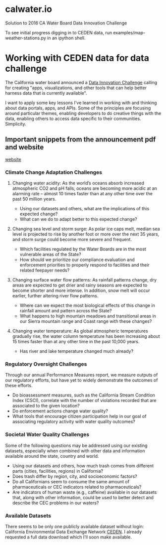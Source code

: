 # calwater.io
Solution to 2016 CA Water Board Data Innovation Challenge

To see initial progress digging in to CEDEN data, run
examples/map-weather-stations.py in an ipython shell.

# Working with CEDEN data for data challenge

The California water board announced a [Data Innovation Challenge](http://www.waterboards.ca.gov/resources/data_databases/docs/wb_datainvtn_flyer.pdf) calling for creating "apps, visualizations, and other tools that can help better harness data that is currently
available".

I want to apply some key lessons I've learned in working with and thinking about data portals, apps, and APIs. Some of the principles are focusing around particular themes, enabling developers to do creative things with the data, enabling others to access data specific to their communities. Simplicity.


## Important snippets from the announcement pdf and website

[website](http://www.waterboards.ca.gov/resources/data_databases/data_innov_challenge.shtml)


### Climate Change Adaptation Challenges


1. Changing water acidity: As the world’s oceans absorb increased atmospheric CO2 and pH falls, oceans are becoming more acidic at an alarming rate – almost 10 times faster than at any other time over the past 50 million years.
    * Using our datasets and others, what are the implications of this expected change?
    * What can we do to adapt better to this expected change?
2.  Changing sea level and storm surge: As polar ice caps melt, median sea level is projected to rise by another foot or more over the next 35 years, and storm surge could become more severe and frequent.
    * Which facilities regulated by the Water Boards are in the most vulnerable areas of the State?
    * How should we prioritize our compliance evaluation and enforcement priorities to properly respond to facilities and their related feepayer needs?

3.  Changing surface water flow patterns: As rainfall patterns change, dry areas are expected to get drier and rainy seasons are expected to become shorter and more intense. In addition, snow melt will occur earlier, further altering river flow patterns.
    * Where can we expect the most biological effects of this change in rainfall amount and pattern across the State?
    * What happens to high mountain meadows and transitional areas in our Sierra mountain range and Coast range with these changes?
4.  Changing water temperature: As global atmospheric temperatures gradually rise, the water column temperature has been increasing about 15 times faster than at any other time in the past 10,000 years.
    * Has river and lake temperature changed much already?


### Regulatory Oversight Challenges

Through our annual Performance Measures report, we measure outputs of our regulatory efforts, but have yet to widely demonstrate the outcomes of these efforts.

* Do bioassessment measures, such as the California Stream Condition Index (CSCI), correlate with the number of violations recorded that are associated to the given location?
* Do enforcement actions change water quality?
* What tools that encourage citizen participation help in our goal of associating regulatory activity with water quality outcomes?


### Societal Water Quality Challenges

Some of the following questions may be addressed using our existing datasets, especially when combined with other data and information available around the state, country and world.

* Using our datasets and others, how much trash comes from different parts (cities, facilities, regions) in California?
* Does trash differ by region, city, and socioeconomic factors?
* Do all Californians seem to consume the same amount of pharmaceuticals or CEC indicators related to pharmaceuticals?
* Are indicators of human waste (e.g., caffeine) available in our datasets that, along with other information, could be used to better detect and describe the CEC problems in our waters?


### Available Datasets

There seems to be only one publicly available dataset without login: California Environmental Data Exchange Network [CEDEN](http://www.ceden.org/). I already requested a full data download which I'll soon make available.
